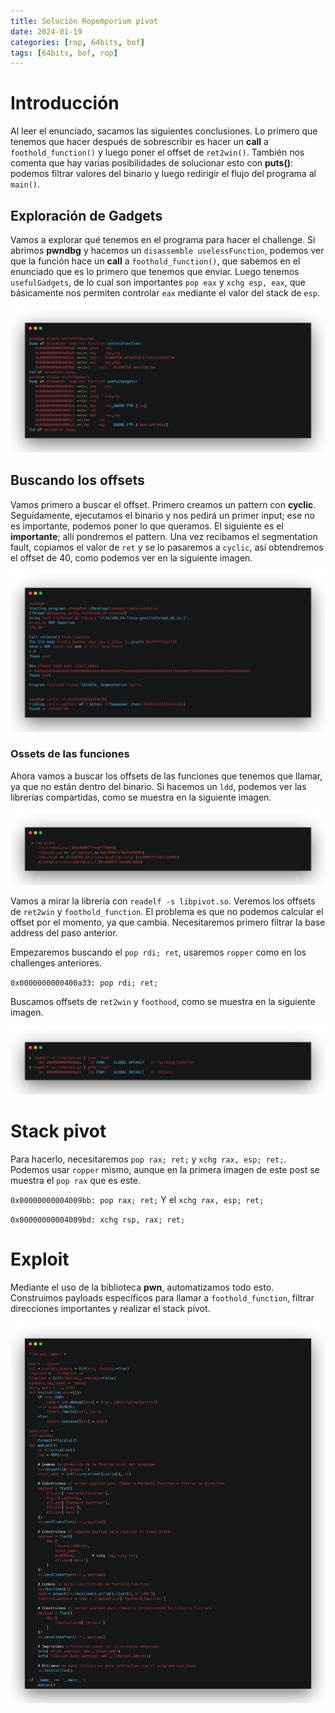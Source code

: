 ```yaml
---
title: Solución Ropemporium pivot
date: 2024-01-19
categories: [rop, 64bits, bof]
tags: [64bits, bof, rop]
---
```


# Introducción

Al leer el enunciado, sacamos las siguientes conclusiones. Lo primero que tenemos que hacer después de sobrescribir es hacer un **call** a `foothold_function()` y luego poner el offset de `ret2win()`. También nos comenta que hay varias posibilidades de solucionar esto con **puts()**: podemos filtrar valores del binario y luego redirigir el flujo del programa al `main()`.

## Exploración de Gadgets
Vamos a explorar qué tenemos en el programa para hacer el challenge. Si abrimos **pwndbg** y hacemos un `disassemble uselessFunction`, podemos ver que la función hace un **call** a `foothold_function()`, que sabemos en el enunciado que es lo primero que tenemos que enviar. Luego tenemos `usefulGadgets`, de lo cual son importantes `pop eax` y `xchg esp, eax`, que básicamente nos permiten controlar `eax` mediante el valor del stack de `esp`.

![Pwndbg gadgets](/assets/img/rop/pivotdisass.png)

## Buscando los offsets
Vamos primero a buscar el offset. Primero creamos un pattern con **cyclic**. Seguidamente, ejecutamos el binario y nos pedirá un primer input; ese no es importante, podemos poner lo que queramos. El siguiente es el **importante**; allí pondremos el pattern. Una vez recibamos el segmentation fault, copiamos el valor de `ret` y se lo pasaremos a `cyclic`, así obtendremos el offset de 40, como podemos ver en la siguiente imagen.

![Pwndbgoffset ](/assets/img/rop/offsetpivot.png)

### Ossets de las funciones
Ahora vamos a buscar los offsets de las funciones que tenemos que llamar, ya que no están dentro del binario. Si hacemos un `ldd`, podemos ver las librerías compartidas, como se muestra en la siguiente imagen.

![ldd ](/assets/img/rop/ldd.png)

Vamos a mirar la librería con `readelf -s libpivot.so`. Veremos los offsets de `ret2win` y `foothold_function`. El problema es que no podemos calcular el offset por el momento, ya que cambia. Necesitaremos primero filtrar la base address del paso anterior.

Empezaremos buscando el `pop rdi; ret`, usaremos `ropper` como en los challenges anteriores.

``0x0000000000400a33: pop rdi; ret; ``

Buscamos offsets de `ret2win` y `foothood`, como se muestra en la siguiente imagen.

![lib](/assets/img/rop/libpivot.png)

# Stack pivot 
Para hacerlo, necesitaremos `pop rax; ret;` y `xchg rax, esp; ret;`. Podemos usar `ropper` mismo, aunque en la primera imagen de este post se muestra el `pop rax` que es este.

``0x00000000004009bb: pop rax; ret;``
Y el ``xchg rax, esp; ret;`` 

``0x00000000004009bd: xchg rsp, rax; ret; ``

# Exploit
Mediante el uso de la biblioteca **pwn**, automatizamos todo esto. Construimos payloads específicos para llamar a `foothold_function`, filtrar direcciones importantes y realizar el stack pivot.

![lib](/assets/img/rop/stackpivot.png)